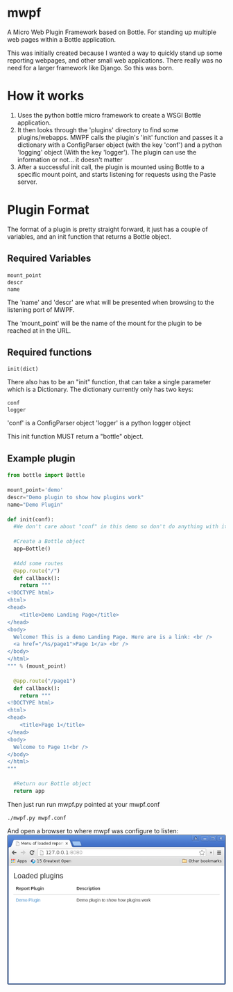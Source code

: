 # mwpf
A Micro Web Plugin Framework based on Bottle. For standing up multiple web pages within a Bottle application.

This was initially created because I wanted a way to quickly stand up some reporting webpages, and other small web applications. There really was no need for a larger framework like Django. So this was born.

# How it works
1. Uses the python bottle micro framework to create a WSGI Bottle application.
1. It then looks through the 'plugins' directory to find some plugins/webapps. MWPF calls the plugin's 'init' function and passes it a dictionary with a ConfigParser object (with the key 'conf') and a python 'logging' object (With the key 'logger'). The plugin can use the information or not... it doesn't matter
1. After a successful init call, the plugin is mounted using Bottle to a specific mount point, and starts listening for requests using the Paste server.

# Plugin Format
The format of a plugin is pretty straight forward, it just has a couple of variables, and an init function that returns a Bottle object.
## Required Variables
```
mount_point
descr
name
```

The 'name' and 'descr' are what will be presented when browsing to the listening port of MWPF.

The 'mount_point' will be the name of the mount for the plugin to be reached at in the URL.


## Required functions
```
init(dict)
```
There also has to be an "init" function, that can take a single parameter which is a Dictionary.
The dictionary currently only has two keys:
```
conf
logger
```

'conf' is a ConfigParser object
'logger' is a python logger object

This init function MUST return a "bottle" object.

## Example plugin ##
```python
from bottle import Bottle

mount_point='demo'
descr="Demo plugin to show how plugins work"
name="Demo Plugin"

def init(conf):
  #We don't care about "conf" in this demo so don't do anything with it.
  
  #Create a Bottle object
  app=Bottle()

  #Add some routes
  @app.route("/")
  def callback():
    return """
<!DOCTYPE html>
<html>
<head>
    <title>Demo Landing Page</title>
</head>
<body>
  Welcome! This is a demo Landing Page. Here are is a link: <br />
  <a href="/%s/page1">Page 1</a> <br />
</body>
</html>
""" % (mount_point)

  @app.route("/page1")
  def callback():
    return """
<!DOCTYPE html>
<html>
<head>
    <title>Page 1</title>
</head>
<body>
  Welcome to Page 1!<br />
</body>
</html>
"""

  #Return our Bottle object
  return app
```

Then just run run mwpf.py pointed at your mwpf.conf
```
./mwpf.py mwpf.conf
```

And open a browser to where mwpf was configure to listen:
![Loaded up plugins](https://raw.githubusercontent.com/absltkaos/mwpf/master/images/loaded_demo.png)
